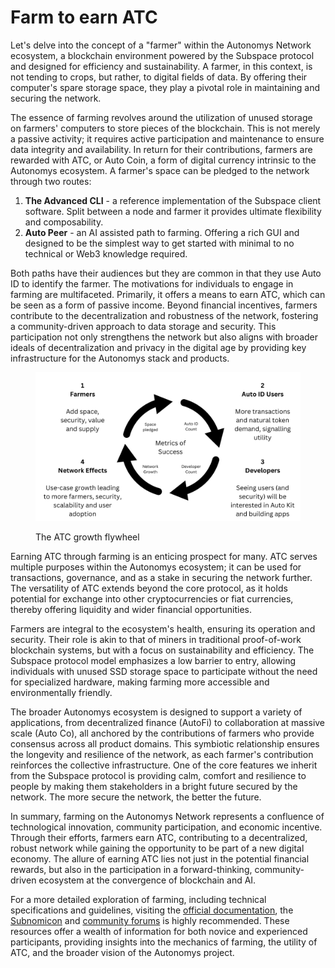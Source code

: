 # Farm to earn ATC

Let's delve into the concept of a "farmer" within the Autonomys Network ecosystem, a blockchain environment powered by the Subspace protocol and designed for efficiency and sustainability. A farmer, in this context, is not tending to crops, but rather, to digital fields of data. By offering their computer's spare storage space, they play a pivotal role in maintaining and securing the network.

The essence of farming revolves around the utilization of unused storage on farmers' computers to store pieces of the blockchain. This is not merely a passive activity; it requires active participation and maintenance to ensure data integrity and availability. In return for their contributions, farmers are rewarded with ATC, or Auto Coin, a form of digital currency intrinsic to the Autonomys ecosystem. A farmer's space can be pledged to the network through two routes:

1. **The Advanced CLI** - a reference implementation of the Subspace client software. Split between a node and farmer it provides ultimate flexibility and composability.
2. **Auto Peer** - an AI assisted path to farming. Offering a rich GUI and designed to be the simplest way to get started with minimal to no technical or Web3 knowledge required.

Both paths have their audiences but they are common in that they use Auto ID to identify the farmer. The motivations for individuals to engage in farming are multifaceted. Primarily, it offers a means to earn ATC, which can be seen as a form of passive income. Beyond financial incentives, farmers contribute to the decentralization and robustness of the network, fostering a community-driven approach to data storage and security. This participation not only strengthens the network but also aligns with broader ideals of decentralization and privacy in the digital age by providing key infrastructure for the Autonomys stack and products.

<figure><img src="../../.gitbook/assets/v4.png" alt=""><figcaption><p>The ATC growth flywheel</p></figcaption></figure>

Earning ATC through farming is an enticing prospect for many. ATC serves multiple purposes within the Autonomys ecosystem; it can be used for transactions, governance, and as a stake in securing the network further. The versatility of ATC extends beyond the core protocol, as it holds potential for exchange into other cryptocurrencies or fiat currencies, thereby offering liquidity and wider financial opportunities.

Farmers are integral to the ecosystem's health, ensuring its operation and security. Their role is akin to that of miners in traditional proof-of-work blockchain systems, but with a focus on sustainability and efficiency. The Subspace protocol model emphasizes a low barrier to entry, allowing individuals with unused SSD storage space to participate without the need for specialized hardware, making farming more accessible and environmentally friendly.

The broader Autonomys ecosystem is designed to support a variety of applications, from decentralized finance (AutoFi) to collaboration at massive scale (Auto Co), all anchored by the contributions of farmers who provide consensus across all product domains. This symbiotic relationship ensures the longevity and resilience of the network, as each farmer's contribution reinforces the collective infrastructure. One of the core features we inherit from the Subspace protocol is providing calm, comfort and resilience to people by making them stakeholders in a bright future secured by the network. The more secure the network, the better the future.

In summary, farming on the Autonomys Network represents a confluence of technological innovation, community participation, and economic incentive. Through their efforts, farmers earn ATC, contributing to a decentralized, robust network while gaining the opportunity to be part of a new digital economy. The allure of earning ATC lies not just in the potential financial rewards, but also in the participation in a forward-thinking, community-driven ecosystem at the convergence of blockchain and AI.

For a more detailed exploration of farming, including technical specifications and guidelines, visiting the [official documentation](https://docs.subspace.network/), the [Subnomicon](https://subnomicon.subspace.network/) and [community forums](https://forum.subspace.network/) is highly recommended. These resources offer a wealth of information for both novice and experienced participants, providing insights into the mechanics of farming, the utility of ATC, and the broader vision of the Autonomys project.
